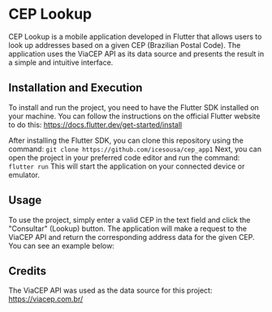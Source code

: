 # CEP Lookup

CEP Lookup is a mobile application developed in Flutter that allows users to look up addresses based on a given CEP (Brazilian Postal Code). The application uses the ViaCEP API as its data source and presents the result in a simple and intuitive interface.

## Installation and Execution

To install and run the project, you need to have the Flutter SDK installed on your machine. You can follow the instructions on the official Flutter website to do this: https://docs.flutter.dev/get-started/install

After installing the Flutter SDK, you can clone this repository using the command:
`
git clone https://github.com/icesousa/cep_app1
`
Next, you can open the project in your preferred code editor and run the command:
`
flutter run
`
This will start the application on your connected device or emulator.

## Usage

To use the project, simply enter a valid CEP in the text field and click the "Consultar" (Lookup) button. The application will make a request to the ViaCEP API and return the corresponding address data for the given CEP. You can see an example below:

## Credits

The ViaCEP API was used as the data source for this project: https://viacep.com.br/
